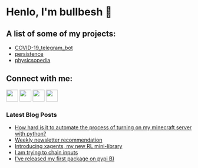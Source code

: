 # Henlo, I'm bullbesh 👋

## A list of some of my projects:
- [COVID-19_telegram_bot](https://github.com/bullbesh/COVID-19_telegram_bot)
- [persistence](https://github.com/bullbesh/persistence)
- [physicsopedia](https://github.com/bullbesh/physicsopedia)

## Connect with me:
[<img height="32" width="32" src="https://cdn.jsdelivr.net/npm/simple-icons@v5/icons/twitter.svg" />](https://twitter.com/bullbesh1)
[<img height="32" width="32" src="https://cdn.jsdelivr.net/npm/simple-icons@v5/icons/instagram.svg" />](https://www.instagram.com/bullbesh)
[<img height="32" width="32" src="https://cdn.jsdelivr.net/npm/simple-icons@v5/icons/reddit.svg" />](https://www.reddit.com/user/bullbesh)
[<img height="32" width="32" src="https://cdn.jsdelivr.net/npm/simple-icons@v5/icons/youtube.svg" />](https://www.youtube.com/channel/UCtfjRs6uzgq5mfm8S06WTcg)

### Latest Blog Posts
<!-- BLOG-POST-LIST:START -->
- [How hard is it to automate the process of turning on my minecraft server with python?](https://www.reddit.com/r/Python/comments/p3h7xj/how_hard_is_it_to_automate_the_process_of_turning/)
- [Weekly newsletter recommendation](https://www.reddit.com/r/Python/comments/p3h70u/weekly_newsletter_recommendation/)
- [Introducing xagents, my new RL mini-library](https://www.reddit.com/r/Python/comments/p3gjyr/introducing_xagents_my_new_rl_minilibrary/)
- [I am trying to chain inputs](https://www.reddit.com/r/Python/comments/p3e2mz/i_am_trying_to_chain_inputs/)
- [I've released my first package on pypi B)](https://www.reddit.com/r/Python/comments/p3dht0/ive_released_my_first_package_on_pypi_b/)
<!-- BLOG-POST-LIST:END -->
